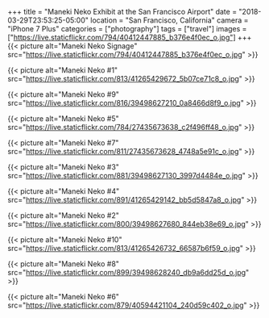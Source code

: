 +++
title = "Maneki Neko Exhibit at the San Francisco Airport"
date = "2018-03-29T23:53:25-05:00"
location = "San Francisco, California"
camera = "iPhone 7 Plus"
categories = ["photography"]
tags = ["travel"]
images = ["https://live.staticflickr.com/794/40412447885_b376e4f0ec_o.jpg"]
+++
{{< picture alt="Maneki Neko Signage" src="https://live.staticflickr.com/794/40412447885_b376e4f0ec_o.jpg" >}}
<!--more-->

{{< picture alt="Maneki Neko #1" src="https://live.staticflickr.com/813/41265429672_5b07ce71c8_o.jpg" >}}

{{< picture alt="Maneki Neko #9" src="https://live.staticflickr.com/816/39498627210_0a8466d8f9_o.jpg" >}}

{{< picture alt="Maneki Neko #5" src="https://live.staticflickr.com/784/27435673638_c2f496ff48_o.jpg" >}}

{{< picture alt="Maneki Neko #7" src="https://live.staticflickr.com/811/27435673628_4748a5e91c_o.jpg" >}}

{{< picture alt="Maneki Neko #3" src="https://live.staticflickr.com/881/39498627130_3997d4484e_o.jpg" >}}

{{< picture alt="Maneki Neko #4" src="https://live.staticflickr.com/891/41265429142_bb5d5847a8_o.jpg" >}}

{{< picture alt="Maneki Neko #2" src="https://live.staticflickr.com/800/39498627680_844eb38e69_o.jpg" >}}

{{< picture alt="Maneki Neko #10" src="https://live.staticflickr.com/813/41265426732_66587b6f59_o.jpg" >}}

{{< picture alt="Maneki Neko #8" src="https://live.staticflickr.com/899/39498628240_db9a6dd25d_o.jpg" >}}

{{< picture alt="Maneki Neko #6" src="https://live.staticflickr.com/879/40594421104_240d59c402_o.jpg" >}}

